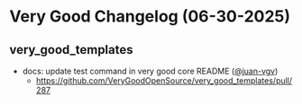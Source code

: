 # Very Good Changelog (06-30-2025)

## very_good_templates
- docs: update test command in very good core README ([@juan-vgv](https://github.com/juan-vgv))
	- https://github.com/VeryGoodOpenSource/very_good_templates/pull/287
